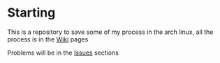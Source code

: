 # Starting

This is a repository to save some of my process in the arch linux, all the process is in the [Wiki](https://github.com/LeandroTheDev/arch_linux/wiki) pages


Problems will be in the [Issues](https://github.com/LeandroTheDev/arch_linux/issues) sections
